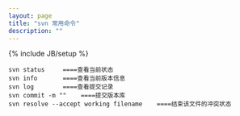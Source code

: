 ```yaml
---
layout: page
title: "svn 常用命令"
description: ""
---
```

{% include JB/setup %}

    svn status     ====查看当前状态
    svn info       ====查看当前版本信息
    svn log        ====查看提交记录
    svn commit -m ""    ====提交版本库
    svn resolve --accept working filename    ====结束该文件的冲突状态
